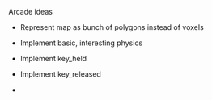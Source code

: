 ﻿Arcade ideas
- Represent map as bunch of polygons instead of voxels
- Implement basic, interesting physics


- Implement key_held
- Implement key_released
- 
